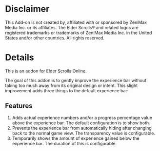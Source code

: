 # Disclaimer

This Add-on is not created by, affiliated with or sponsored by ZeniMax Media
Inc. or its affiliates. The Elder Scrolls® and related logos are registered
trademarks or trademarks of ZeniMax Media Inc. in the United States and/or
other countries. All rights reserved.

# Details

This is an addon for Elder Scrolls Online.

The goal of this addon is to gently improve the experience bar without taking
too much away from its original design or intent. This slight improvement adds
three things to the default experience bar:

## Features
1. Adds actual experience numbers and/or a progress percentage value above the
experience bar. The default configuration is to show both.
2. Prevents the experience bar from automatically hiding after changing back to
the normal game view. The transparency value is configurable.
3. Temporarily shows the amount of experience gained below the experience bar.
The duration of this is configurable.
